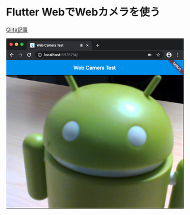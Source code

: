 # Flutter WebでWebカメラを使う

[Qiita記事](https://qiita.com/tfandkusu/items/afd3fedcfda6e7c9f271)

<img src="https://github.com/tfandkusu/try_user_media_flutter_web/blob/master/screenshot.png?raw=true" width="480px">
